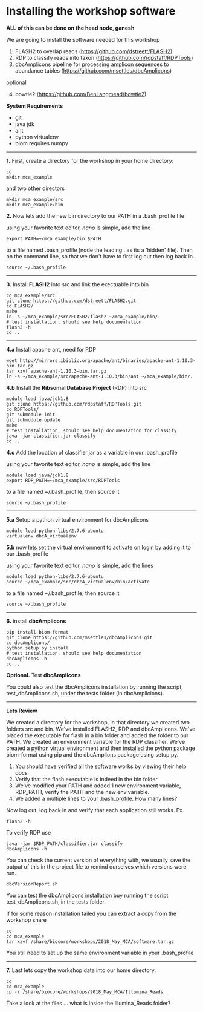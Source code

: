 # Installing the workshop software

**ALL of this can be done on the head node, ganesh**

We are going to install the software needed for this workshop

1. FLASH2 to overlap reads (https://github.com/dstreett/FLASH2)
2. RDP to classify reads into taxon (https://github.com/rdpstaff/RDPTools)
3. dbcAmplicons pipeline for processing amplicon sequences to abundance tables (https://github.com/msettles/dbcAmplicons)

optional

4. bowtie2 (https://github.com/BenLangmead/bowtie2)

**System Requirements**

* git
* java jdk
* ant
* python virtualenv
* biom requires numpy

---

**1\.** First, create a directory for the workshop in your home directory:

    cd
    mkdir mca_example

and two other directors

	mkdir mca_example/src
	mkdir mca_example/bin

**2\.** Now lets add the new bin directory to our PATH in a \.bash_profile file

using your favorite text editor, _nano_ is simple, add the line

	export PATH=~/mca_example/bin:$PATH

to a file named \.bash_profile [node the leading \. as its a 'hidden' file]. Then on the command line, so that we don't have to first log out then log back in.

	source ~/.bash_profile

---

**3\.** Install **FLASH2** into src and link the exectuable into bin

	cd mca_example/src
	git clone https://github.com/dstreett/FLASH2.git
	cd FLASH2/
	make
	ln -s ~/mca_example/src/FLASH2/flash2 ~/mca_example/bin/.
	# test installation, should see help documentation
	flash2 -h
	cd ..

---

**4\.a** Install apache ant, need for RDP

	wget http://mirrors.ibiblio.org/apache/ant/binaries/apache-ant-1.10.3-bin.tar.gz
	tar xzvf apache-ant-1.10.3-bin.tar.gz
	ln -s ~/mca_example/src/apache-ant-1.10.3/bin/ant ~/mca_example/bin/.

**4\.b** Install the **Ribsomal Database Project** (RDP) into src

	module load java/jdk1.8
	git clone https://github.com/rdpstaff/RDPTools.git
	cd RDPTools/
	git submodule init
	git submodule update
	make
	# test installation, should see help documentation for classify
	java -jar classifier.jar classify
	cd ..

**4\.c** Add the location of classifier.jar as a variable in our \.bash_profile

using your favorite text editor, _nano_ is simple, add the line

	module load java/jdk1.8
	export RDP_PATH=~/mca_example/src/RDPTools

to a file named ~/\.bash_profile, then source it

	source ~/.bash_profile

---

**5\.a** Setup a python virtual environment for dbcAmplicons

	module load python-libs/2.7.6-ubuntu
	virtualenv dbcA_virtualenv

**5\.b** now lets set the virtual environment to activate on login by adding it to our \.bash_profile

using your favorite text editor, _nano_ is simple, add the lines

	module load python-libs/2.7.6-ubuntu
	source ~/mca_example/src/dbcA_virtualenv/bin/activate

to a file named ~/\.bash_profile, then source it

	source ~/.bash_profile

---

**6\.** install **dbcAmplicons**

	pip install biom-format
	git clone https://github.com/msettles/dbcAmplicons.git
	cd dbcAmplicons/
	python setup.py install
	# test installation, should see help documentation
	dbcAmplicons -h
	cd ..

**Optional\.** Test **dbcAmplicons**

You could also test the dbcAmplicons installation by running the script, test_dbAmplicons.sh, under the tests folder (in dbcAmplicions).

---

**Lets Review**

We created a directory for the workshop, in that directory we created two folders src and bin. We've installed FLASH2, RDP and dbcAmplicons. We've placed the executable for flash in a bin folder and added the folder to our PATH. We created an environment variable for the RDP classifier. We've created a python virtual environment and then installed the python package biom-format using pip and the dbcAmplions package using setup.py.

1. You should have verified all the software works by viewing their help docs
2. Verify that the flash executable is indeed in the bin folder
3. We've modified your PATH and added 1 new environment variable, RDP_PATH, verify the PATH and the new env variable.
4. We added a multiple lines to your \.bash_profile. How many lines?

Now log out, log back in and verify that each application still works. Ex.

	flash2 -h

To verify RDP use

	java -jar $RDP_PATH/classifier.jar classify
	dbcAmplicons -h

You can check the current version of everything with, we usually save the output of this in the project file to remind ourselves which versions were run.

	dbcVersionReport.sh

You can test the dbcAmplicons installation buy running the script test_dbAmplicons.sh, in the tests folder.

If for some reason installation failed you can extract a copy from the workshop share

	cd
	cd mca_example
	tar xzvf /share/biocore/workshops/2018_May_MCA/software.tar.gz

You still need to set up the same environment variable in your \.bash_profile

---

**7\.** Last lets copy the workshop data into our home directory.

	cd
	cd mca_example
	cp -r /share/biocore/workshops/2018_May_MCA/Illumina_Reads .

Take a look at the files ... what is inside the Illumina_Reads folder?
